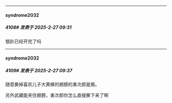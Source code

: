 ﻿
*****

####  syndrome2032  
##### 4108#       发表于 2025-2-27 09:31

银趴已经开完了吗


*****

####  syndrome2032  
##### 4109#       发表于 2025-2-27 09:37

随意撕掉喜欢儿子大黄蜂的翅膀的勇次郎是屑。

另外武藏能夹住翅膀，勇次郎你怎么直接撕下来了啊

